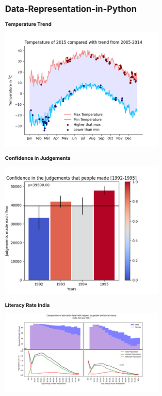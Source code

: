 # Data-Representation-in-Python

### Temperature Trend
![Temperature Trends](/Display/Temperature-Trend.png)

### Confidence in Judgements
![Confidence in Judgements](/Display/Confidence-in-Judgements.png)

### Literacy Rate India
![Literacy Rate India](/Display/LiteracyRateIndia.png)
